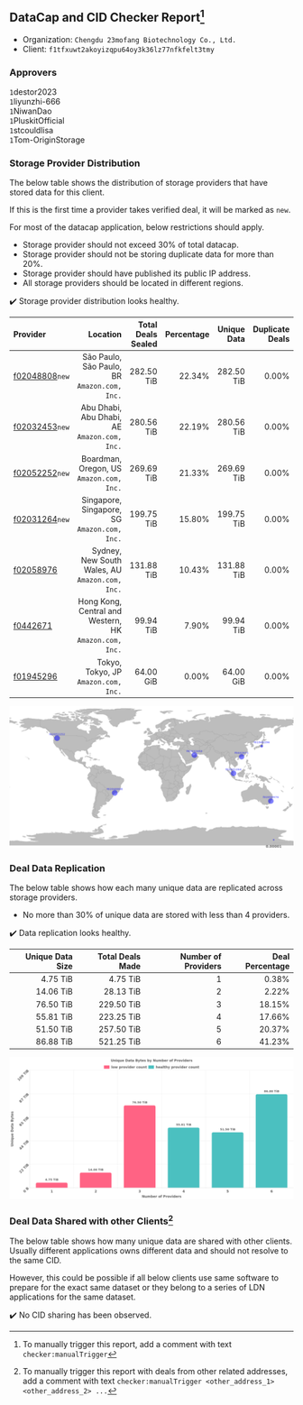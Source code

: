 ## DataCap and CID Checker Report[^1]
 - Organization: `Chengdu 23mofang Biotechnology Co., Ltd.`
 - Client: `f1tfxuwt2akoyizqpu64oy3k36lz77nfkfelt3tmy`
### Approvers
`1`destor2023<br/>`1`liyunzhi-666<br/>`1`NiwanDao<br/>`1`PluskitOfficial<br/>`1`stcouldlisa<br/>`1`Tom-OriginStorage

### Storage Provider Distribution
The below table shows the distribution of storage providers that have stored data for this client.

If this is the first time a provider takes verified deal, it will be marked as `new`.

For most of the datacap application, below restrictions should apply.
 - Storage provider should not exceed 30% of total datacap.
 - Storage provider should not be storing duplicate data for more than 20%.
 - Storage provider should have published its public IP address.
 - All storage providers should be located in different regions.

✔️ Storage provider distribution looks healthy.

| Provider                                                    |                                                  Location | Total Deals Sealed | Percentage | Unique Data | Duplicate Deals |
| :---------------------------------------------------------- | --------------------------------------------------------: | -----------------: | ---------: | ----------: | --------------: |
| [f02048808](https://filfox.info/en/address/f02048808)`new`  |           São Paulo, São Paulo, BR<br/>`Amazon.com, Inc.` |         282.50 TiB |     22.34% |  282.50 TiB |           0.00% |
| [f02032453](https://filfox.info/en/address/f02032453)`new`  |           Abu Dhabi, Abu Dhabi, AE<br/>`Amazon.com, Inc.` |         280.56 TiB |     22.19% |  280.56 TiB |           0.00% |
| [f02052252](https://filfox.info/en/address/f02052252)`new`  |               Boardman, Oregon, US<br/>`Amazon.com, Inc.` |         269.69 TiB |     21.33% |  269.69 TiB |           0.00% |
| [f02031264](https://filfox.info/en/address/f02031264)`new`  |           Singapore, Singapore, SG<br/>`Amazon.com, Inc.` |         199.75 TiB |     15.80% |  199.75 TiB |           0.00% |
| [f02058976](https://filfox.info/en/address/f02058976)       |        Sydney, New South Wales, AU<br/>`Amazon.com, Inc.` |         131.88 TiB |     10.43% |  131.88 TiB |           0.00% |
| [f0442671](https://filfox.info/en/address/f0442671)         | Hong Kong, Central and Western, HK<br/>`Amazon.com, Inc.` |          99.94 TiB |      7.90% |   99.94 TiB |           0.00% |
| [f01945296](https://filfox.info/en/address/f01945296)       |                   Tokyo, Tokyo, JP<br/>`Amazon.com, Inc.` |          64.00 GiB |      0.00% |   64.00 GiB |           0.00% |

<img src="https://raw.githubusercontent.com/data-preservation-programs/filplus-checker-assets/main/filecoin-project/filecoin-plus-large-datasets/issues/1121/1684155264698.png"/>

### Deal Data Replication
The below table shows how each many unique data are replicated across storage providers.

- No more than 30% of unique data are stored with less than 4 providers.

✔️ Data replication looks healthy.

| Unique Data Size | Total Deals Made | Number of Providers | Deal Percentage |
| ---------------: | ---------------: | ------------------: | --------------: |
|         4.75 TiB |         4.75 TiB |                   1 |           0.38% |
|        14.06 TiB |        28.13 TiB |                   2 |           2.22% |
|        76.50 TiB |       229.50 TiB |                   3 |          18.15% |
|        55.81 TiB |       223.25 TiB |                   4 |          17.66% |
|        51.50 TiB |       257.50 TiB |                   5 |          20.37% |
|        86.88 TiB |       521.25 TiB |                   6 |          41.23% |

<img src="https://raw.githubusercontent.com/data-preservation-programs/filplus-checker-assets/main/filecoin-project/filecoin-plus-large-datasets/issues/1121/1684155265873.png"/>

### Deal Data Shared with other Clients[^3]
The below table shows how many unique data are shared with other clients.
Usually different applications owns different data and should not resolve to the same CID.

However, this could be possible if all below clients use same software to prepare for the exact same dataset or they belong to a series of LDN applications for the same dataset.

✔️ No CID sharing has been observed.

[^1]: To manually trigger this report, add a comment with text `checker:manualTrigger`

[^2]: Deals from those addresses are combined into this report as they are specified with `checker:manualTrigger`

[^3]: To manually trigger this report with deals from other related addresses, add a comment with text `checker:manualTrigger <other_address_1> <other_address_2> ...`
